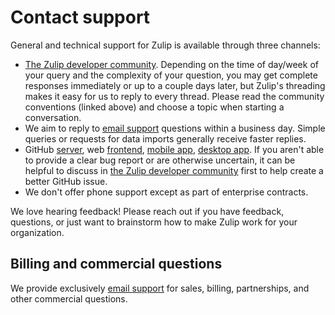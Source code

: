 # Contact support

General and technical support for Zulip is available through three
channels:

* [The Zulip developer community](https://zulip.developer-community/).
  Depending on the time of day/week of your query and the complexity
  of your question, you may get complete responses immediately or up
  to a couple days later, but Zulip's threading makes it easy for us
  to reply to every thread. Please read the community conventions
  (linked above) and choose a topic when starting a conversation.
* We aim to reply to [email support](mailto:support@zulip.com)
  questions within a business day. Simple queries or requests for
  data imports generally receive faster replies.
* GitHub [server](https://github.com/zulip/zulip/issues/new), web
  [frontend](https://github.com/zulip/zulip/issues/new), [mobile
  app](https://github.com/zulip/zulip-mobile/issues/new), [desktop
  app](https://github.com/zulip/zulip-desktop/issues/new). If you
  aren't able to provide a clear bug report or are otherwise
  uncertain, it can be helpful to discuss in 
  [the Zulip developer community](https://zulip.com/developer-community/) first to help create a better GitHub issue.
* We don't offer phone support except as part of enterprise    contracts.

We love hearing feedback! Please reach out if you have feedback,
questions, or just want to brainstorm how to make Zulip work for your
organization.

[The Zulip developer community]: /developer-community/

## Billing and commercial questions

We provide exclusively [email support](mailto:support@zulip.com)
for sales, billing, partnerships, and other commercial questions.
